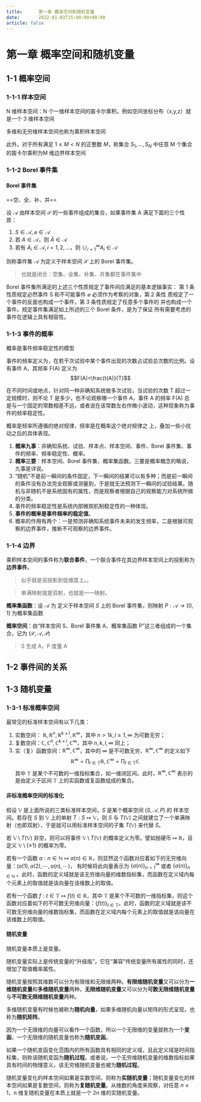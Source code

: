 ```yaml
---
title:      第一章 概率空间和随机变量
date:       2022-01-03T15:00:00+08:00
article: false
---
```


# 第一章 概率空间和随机变量

## 1-1 概率空间

### 1-1-1 样本空间

N 维样本空间：N 个一维样本空间的笛卡尔乘积。例如空间坐标分布（x,y,z）就是一个 3 维样本空间

多维和无穷维样本空间也称为乘积样本空间

此外，对于所有满足 $1\leq M<N$ 的正整数 $M$，称集合 $S_1,\dots, S_N$ 中任意
M 个集合的笛卡尔乘积为M 维边界样本空间

### 1-1-2 Borel 事件集

#### Borel 事件集

==空、全、补、并==

设 $\mathcal{A}$ 由样本空间 $\mathcal{S}$ 的一些事件组成的集合，如果事件集 A 满足下面的三个性质：
1. $S\in \mathcal{A}, \varnothing\in \mathcal{A}$
2. 若 $A\in \mathcal{A}$，则 $\bar{A}\in\mathcal{A}$
3. 若有 $A_i\in\mathcal{A}, i=1,2,\dots$，则 $\cup_{i=1}^{\infty}A_i\in\mathcal{A}$

则称事件集 $\mathcal{A}$ 为定义于样本空间 $\mathcal{S}$ 上的 Borel 事件集。

> 也就是闭合：空集、全集、补集、并集都在事件集中

Borel 事件集所满足的上述三个性质规定了事件间应满足的基本逻辑事实：
第 1 条性质规定必然事件 S 和不可能事件 $\varnothing$ 必须作为考察的对象，第 2 条性
质规定了一个事件的反面也构成一个事件，第 3 条性质规定了任意多个事件的
并也构成一个事件。规定事件集满足如上所述的三个 Borel 条件，是为了保证
所有需要考虑的事件在逻辑上具有相容性。

### 1-1-3 事件的概率

概率是事件频率稳定性的模型

事件的频率定义为，在若干次试验中某个事件出现的次数占试验总次数的比例。设有事件 A，其频率 F(A) 定义为
$$F(A)=\frac{t(A)}{T}$$

在不同时间或地点，针对同一种非确知系统做多次试验，当试验的次数 T 超过一定规模时，则不论 T 是多少，也不论观察哪一个事件 A，事件 A 的频率 F(A) 总是与一个固定的常数相差不远，或者说在该常数左右作微小波动，这种现象称为事件的频率稳定性。

概率是频率所遵循的绝对规律，频率是在概率这个绝对规律之
上，叠加一些小扰动之后的具体表现。

1. **概率九事**：非确知系统、试验、样本点、样本空间、事件、Borel 事件集、事件的频率、频率稳定性、概率。
2. **概率三要**：样本空间、Borel 事件集、概率集函数。三要是概率概念的略说，九事是详说。
3. “随机”不是前一瞬间的条件固定，下一瞬间的结果可以有多种；而是前一瞬间的条件没有办法完全观察或测量到，于是就无法预测下一瞬间的试验结果。随机与非随机不是系统固有的属性，而是观察者根据自己的观察能力对系统所做的分类。
4. 事件的频率稳定性是系统内部微观机制稳定性的一种体现。
5. **事件的概率是事件频率的稳定值**。
6. 概率的作用有两个：一是预测非确知系统事件未来的发生频率，二是根据可观察的边界事件，推断不可观察的边界事件。

### 1-1-4 边界

乘积样本空间的事件称为**联合事件**，一个联合事件在其边界样本空间上的投影称为**边界事件**。

> 似乎就是说投影到低维度上。。

> 单满映射就是双射，也就是一一映射。

<!-- **Borel 事件集上的概率集函数**：设 $\mathcal{A}$ 为 定义于样本空间 $S$ 上的 Borel 事件集，若映射 $P: \mathcal{A} \rightarrow[0,1]$ 满足以下三个**废话**：
1. $P(S)=1$；（废话）
2. 对任意事件 $A \in \mathcal{A}$，有 $0 \leqslant P(A) \leqslant 1$；（废话*2）
3. 若 $A_{i} \in \mathcal{A}, i=1,2, \cdots$ 是一组两两互斥的事件，即对任意 $i \neq j$ 有 $A_{i} \cap A_{j}=\varnothing$，则 $P\left(\bigcup_{i=1}^{\infty} A_{i}\right)=\sum_{i=1}^{\infty} P\left(A_{i}\right)$，（废话*3）

则称映射 $P$ 为定义于 Borel 事件集 $\mathcal{A}$ 之上的概率集函数。

**性质**：若 $\mathcal{A}$ 是定义于样本空间 $S$ 上的 Borel 事件集，$P$ 是定义于 Borel 事件集 $\mathcal{A}$ 上的概率集函数，则有**废话**六条：
1. 对任意 $A \in \mathcal{A}$，有 $P(A)=1-P(\bar{A})$；
2. 对任意 $A \in \mathcal{A}$，有 $P(A) \leqslant 1$；
3. $P(\varnothing)=0$；
4. 若事件 $A_1, A_2, \cdots, A_n$ 两两互斥，则 $P\left(\bigcup_{i=1}^{n} A_i\right)=\sum_{i=1}^{n} P\left(A_i\right)$;
5. 对任意 $A, B \in \mathcal{A}$，有 $P(A \cup B)=P(A)+P(B)-P(A \cap B)$;
6. 若 $A \subset B$，则 $P(A) \leqslant P(B)$ 。 -->

**概率集函数**：设 $\mathcal{A}$ 为 定义于样本空间 $S$ 上的 Borel 事件集，则映射 $P: \mathcal{A} \rightarrow[0,1]$ 为概率集函数

**概率空间**：由“样本空间 S、Borel 事件集 A、概率集函数 P”这三者组成的一个集合，记为 $(\mathcal{S,A,P})$

> S 生成 A，P 度量 A

## 1-2 事件间的关系

## 1-3 随机变量

### 1-3-1 标准概率空间

最常见的标准样本空间有以下几类：
1. 实数空间： $\mathbb{R},\mathbb{R}^n,\mathbb{R}^{k \times l},\mathbb{R}^\infty$，其中 $n>1k,l\geqslant 1,\infty$ 为可数无穷；
2. 复数空间：$\mathbb{C},\mathbb{C}^n,\mathbb{C}^{k \times l},\mathbb{C}^{\infty}$，其中 $n,k,l,\infty$ 同上；
3. 实（复）函数空间：$\mathbb{R}^{\infty},\mathbb{C}^{\infty}$，其中的 $\infty$ 是不可数无穷，$\mathbb{R}^{\infty},\mathbb{C}^{\infty}$ 的定义如下
$$\mathbb{R}^{\infty}=\prod_{t \in \mathbb{T}} \mathbb{R},\mathbb{C}^{\infty}=\prod_{t \in \mathbb{T}} \mathbb{C}$$
其中 $\mathbb{T}$ 是某个不可数的一维指标集合，如一维闭区间。此时，$\mathbb{R}^{\infty},\mathbb{C}^{\infty}$ 表示的是由定义于区间 $\mathbb{T}$ 上的实函数或复函数组成的集合。

#### 非标准概率空间的标准化

假设 $\mathbb{V}$ 是上面所说的三类标准样本空间，$S$ 是某个概率空间 $(S,\mathcal{A},P)$ 的 样本空间。若存在 $S$ 到 $\mathbb{V}$ 上的单射 $T: S \longmapsto \mathbb{V}$，则 $S$ 与 $T(\mathbb{V})$ 之间就建立了一个单满映射（也即双射），于是就可以用标准样本空间的子集 $T(\mathbb{V})$ 来代替 $S$。

若 $\mathbb{V}\setminus T(\mathbb{V})$ 非空，则可以将事件 $\mathbb{V}\setminus T(\mathbb{V})$ 的概率定义为零。譬如抛硬币 $\longmapsto$ $\mathbb{R}$，且定义 $\mathbb{V}\setminus \{\pm 1\}$ 的概率为零。

若有一个函数 $a:n\in\mathbb{N}\longmapsto a(n)\in\mathbb{R}$，则显然这个函数对应着如下的无穷维向量：$(a(1),a(2),\cdots,a(n),\cdots)$，
有时候将此向量表示为 $\{a(n)\}_{n=1}^{\infty}$ 或者 $\{a(n)\}_{n \in \mathbb{N}}$ 。此时，函数的定义域就是该无穷维向量的维数指标集，而函数在定义域内每个元素上的取值就是该向量在该维数上的取值。

若有一个函数 $f:t\in\mathbb{T}\longmapsto f(t)\in\mathbb{R}$，其中 $\mathbb{T}$ 是某个不可数的一维指标集，则这个函数对应着如下的不可数无穷维向量：$\{f(t)\}_{t\in\mathbb{T}}$。此时，函数的定义域就是该不可数无穷维向量的维数指标集，而函数在定义域内每个元素上的取值就是该向量在该维数上的取值。

#### 随机变量

随机变量本质上是变量。

随机变量实际上是传统变量的“升级版”，它在“兼容”传统变量所有属性的同时，还增加了取值概率属性。

随机变量按照其维数可以分为有限维和无限维两种。**有限维随机变量**又可以分为**一维随机变量**和**多维随机变量**两种，**无限维随机变量**又可以分为**可数无限维随机变量**与**不可数无限维随机变量**两种。

多维随机变量有时候也被称为**随机向量**，如果多维随机向量以矩阵的形式呈现，也称为**随机矩阵**。

因为一个无限维的向量可以看作一个函数，所以一个无限维的变量就称为一个**变函**，一个无限维的随机变量也称为**随机变函**。

如果一个随机变函变化范围内的所有函数具有相同的定义域，且此定义域是时间指标集，则称该随机变函为**随机过程**。或者说，一个无穷维随机变量的维数指标如果具有时间的物理意义，该无穷维随机变量也被为**随机过程**。

随机变量变化的样本空间如果是实数空间，则称为**实随机变量**；随机变量变化的样本空间如果是复数空间，则称为**复随机变量**。从维数的角度来观察，对任意 $n\geq 1$，n 维复随机变量在本质上就是一个 2n 维的实随机变量。